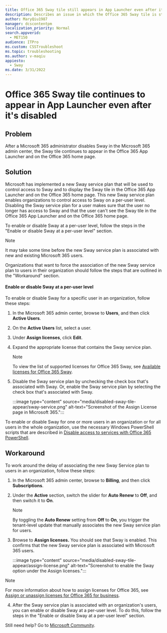 ```yaml
---
title: Office 365 Sway tile still appears in App Launcher even after it's disabled
description: Describes an issue in which the Office 365 Sway tile is still displayed in the Office 365 App Launcher even after it's disabled.
author: MaryQiu1987
manager: dcscontentpm
localization_priority: Normal
search.appverid: 
  - MET150
audience: ITPro
ms.custom: CSSTroubleshoot
ms.topic: troubleshooting
ms.author: v-maqiu
appiesto: 
  - Sway
ms.date: 3/31/2022
---
```


# Office 365 Sway tile continues to appear in App Launcher even after it's disabled

## Problem 

After a Microsoft 365 administrator disables Sway in the Microsoft 365 admin center, the Sway tile continues to appear in the Office 365 App Launcher and on the Office 365 home page. 

## Solution

Microsoft has implemented a new Sway service plan that will be used to control access to Sway and to display the Sway tile in the Office 365 App Launcher and on the Office 365 home page. This new Sway service plan enables organizations to control access to Sway on a per-user level. Disabling the Sway service plan for a user makes sure that the user no longer has access to Sway and that the user can't see the Sway tile in the Office 365 App Launcher and on the Office 365 home page.

To enable or disable Sway at a per-user level, follow the steps in the "Enable or disable Sway at a per-user level" section. 

> [!NOTE]
> It may take some time before the new Sway service plan is associated with new and existing Microsoft 365 users.

Organizations that want to force the association of the new Sway service plan to users in their organization should follow the steps that are outlined in the "Workaround" section.  

#### Enable or disable Sway at a per-user level

To enable or disable Sway for a specific user in an organization, follow these steps:

1. In the Microsoft 365 admin center, browse to **Users**, and then click **Active Users**.    
2. On the **Active Users** list, select a user.    
3. Under **Assign licenses**, click **Edit**.    
4. Expand the appropriate license that contains the Sway service plan.

    > [!NOTE]
    > To view the list of supported licenses for Office 365 Sway, see [Available licenses for Office 365 Sway](https://support.microsoft.com/help/3080969).
5. Disable the Sway service plan by unchecking the check box that's associated with Sway. Or, enable the Sway service plan by selecting the check box that's associated with Sway.

    :::image type="content" source="media/disabled-sway-tile-appear/sway-service.png" alt-text="Screenshot of the Assign License page in Microsoft 365.":::
 

To enable or disable Sway for one or more users in an organization or for all users in the whole organization, use the necessary Windows PowerShell scripts that are described in [Disable access to services with Office 365 PowerShell](/microsoft-365/enterprise/disable-access-to-services-with-microsoft-365-powershell).

## Workaround

To work around the delay of associating the new Sway Service plan to users in an organization, follow these steps: 
 
1. In the Microsoft 365 admin center, browse to **Billing**, and then click **Subscriptions**.    
2. Under the **Active** section, switch the slider for **Auto Renew** to **Off**, and then switch it to **On**.

    > [!NOTE]
    > By toggling the **Auto Renew** setting from **Off** to **On**, you trigger the tenant-level update that manually associates the new Sway service plan for users.    
3. Browse to **Assign licenses.** You should see that Sway is enabled. This confirms that the new Sway service plan is associated with Microsoft 365 users.

    :::image type="content" source="media/disabled-sway-tile-appear/assign-license.png" alt-text="Screenshot to enable the Sway option under the Assign licenses.":::

> [!NOTE]
> For more information about how to assign licenses for Office 365, see [Assign or unassign licenses for Office 365 for business](https://support.office.com/article/assign-or-unassign-licenses-for-office-365-for-business-997596b5-4173-4627-b915-36abac6786dc).     
4. After the Sway service plan is associated with an organization's users, you can enable or disable Sway at a per-user level. To do this, follow the steps in the "Enable or disable Sway at a per-user level" section.

Still need help? Go to [Microsoft Community](https://answers.microsoft.com/).